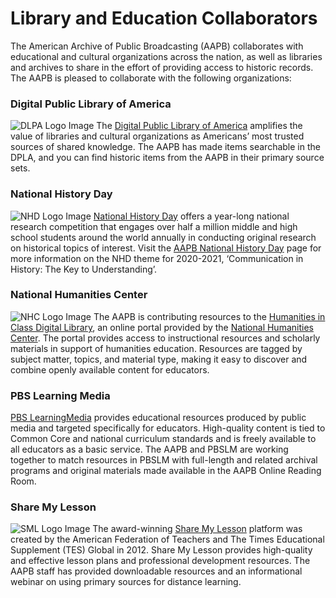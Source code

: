 # Library and Education Collaborators 

The American Archive of Public Broadcasting (AAPB) collaborates with educational and cultural organizations across the nation, as well as libraries and archives to share in the effort of providing access to historic records. The AAPB is pleased to collaborate with the following organizations:

### Digital Public Library of America
<img class="no-float" src="https://s3.amazonaws.com/americanarchive.org/org-logos/DPLA_logo.png" alt="DLPA Logo Image"> The [Digital Public Library of America](https://dp.la) amplifies the value of libraries and cultural organizations as Americans’ most trusted sources of shared knowledge. The AAPB has made items searchable in the DPLA, and you can find historic items from the AAPB in their primary source sets.

### National History Day 
<img class="no-float" src="https://s3.amazonaws.com/americanarchive.org/org-logos/NHD_logo.png" alt="NHD Logo Image"/> [National History Day](https://www.nhd.org) offers a year-long national research competition that engages over half a million middle and high school students around the world annually in conducting original research on historical topics of interest. Visit the [AAPB National History Day](https://americanarchive.org/national-history-day) page for more information on the NHD theme for 2020-2021, ‘Communication in History: The Key to Understanding’.

### National Humanities Center
<img class="no-float" src="https://s3.amazonaws.com/americanarchive.org/org-logos/NHC_logo.png" alt="NHC Logo Image" /> The AAPB is contributing resources to the [Humanities in Class Digital Library](https://education.nationalhumanitiescenter.org/login?next=%2F), an online portal provided by the [National Humanities Center](https://nationalhumanitiescenter.org/). The portal provides access to instructional resources and scholarly materials in support of humanities education. Resources are tagged by subject matter, topics, and material type, making it easy to discover and combine openly available content for educators.

### PBS Learning Media
[PBS LearningMedia](https://mass.pbslearningmedia.org/) provides educational resources produced by public media and targeted specifically for educators. High-quality content is tied to Common Core and national curriculum standards and is freely available to all educators as a basic service. The AAPB and PBSLM are working together to match resources in PBSLM with full-length and related archival programs and original materials made available in the AAPB Online Reading Room. 

### Share My Lesson
<img class="no-float" src="https://s3.amazonaws.com/americanarchive.org/org-logos/SML_logo.png" alt="SML Logo Image" />  The award-winning [Share My Lesson](https://sharemylesson.com/partner/american-archive-public-broadcasting) platform was created by the American Federation of Teachers and The Times Educational Supplement (TES) Global in 2012. Share My Lesson provides high-quality and effective lesson plans and professional development resources. The AAPB staff has provided downloadable resources and an informational webinar on using primary sources for distance learning.
